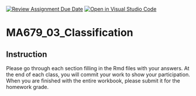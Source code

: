 [![Review Assignment Due Date](https://classroom.github.com/assets/deadline-readme-button-24ddc0f5d75046c5622901739e7c5dd533143b0c8e959d652212380cedb1ea36.svg)](https://classroom.github.com/a/aVQ-Uqt1)
[![Open in Visual Studio Code](https://classroom.github.com/assets/open-in-vscode-718a45dd9cf7e7f842a935f5ebbe5719a5e09af4491e668f4dbf3b35d5cca122.svg)](https://classroom.github.com/online_ide?assignment_repo_id=13588602&assignment_repo_type=AssignmentRepo)
# MA679_03_Classification

## Instruction

Please go through each section filling in the Rmd files with your answers.
At the end of each class, you will commit your work to show your participation.
When you are finished with the entire workbook, please submit it for the homework grade.